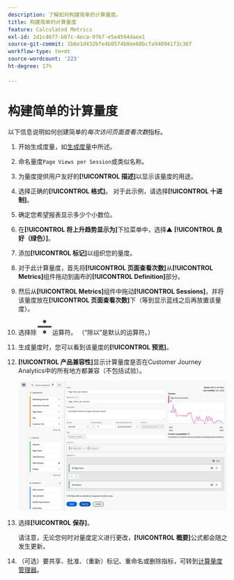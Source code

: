 ```yaml
---
description: 了解如何构建简单的计算量度。
title: 构建简单的计算量度
feature: Calculated Metrics
exl-id: 2d1c4677-b07c-4eca-97b7-e5e4594daee1
source-git-commit: 1b6e1d432bfe4b0574b8ee68bcfa940941f3c36f
workflow-type: tm+mt
source-wordcount: '223'
ht-degree: 17%

---
```


# 构建简单的计算量度

以下信息说明如何创建简单的&#x200B;*每次访问页面查看次数*&#x200B;指标。

1. 开始生成度量，如[生成度量](/help/components/calc-metrics/cm-workflow/cm-build-metrics.md)中所述。
1. 命名量度`Page Views per Session`或类似名称。
1. 为量度提供用户友好的&#x200B;**[!UICONTROL 描述]**&#x200B;以显示该量度的用途。
1. 选择正确的&#x200B;**[!UICONTROL 格式]**。 对于此示例，请选择&#x200B;**[!UICONTROL 十进制]**。
1. 确定您希望报表显示多少个小数位。
1. 在&#x200B;**[!UICONTROL 将上升趋势显示为]**&#x200B;下拉菜单中，选择▲ **[!UICONTROL 良好（绿色）]**。
1. 添加&#x200B;**[!UICONTROL 标记]**&#x200B;以组织您的量度。
1. 对于此计算量度，首先将&#x200B;**[!UICONTROL 页面查看次数]**&#x200B;从&#x200B;**[!UICONTROL Metrics]**&#x200B;组件拖动到画布的&#x200B;**[!UICONTROL Definition]**&#x200B;部分。
1. 然后从&#x200B;**[!UICONTROL Metrics]**&#x200B;组件中拖动&#x200B;**[!UICONTROL Sessions]**，并将该量度放在&#x200B;**[!UICONTROL 页面查看次数]**&#x200B;下（等到显示蓝线之后再放置该量度）。
1. 选择除![除](/help/assets/icons/Divide.svg)运算符。 （“除以”是默认的运算符。）
1. 生成量度时，您可以看到该量度的&#x200B;**[!UICONTROL 预览]**。
1. **[!UICONTROL 产品兼容性]**&#x200B;显示计算量度是否在Customer Journey Analytics中的所有地方都兼容（不包括试验）。

   ![简单计算量度](assets/simple-calculated-metric.png)
1. 选择&#x200B;**[!UICONTROL 保存]**。

   请注意，无论您何时对量度定义进行更改，**[!UICONTROL 概要]**&#x200B;公式都会随之发生更新。

1. （可选）要共享、批准、（重新）标记、重命名或删除指标，可转到[计算量度管理器](/help/components/calc-metrics/cm-workflow/cm-manager.md)。

